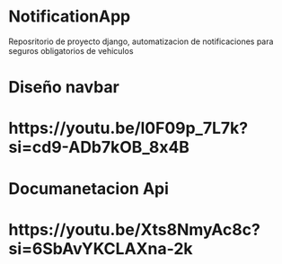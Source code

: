 # NotificationApp
Reposritorio de proyecto django, automatizacion de notificaciones para seguros obligatorios de vehiculos 


<h1>Diseño navbar<h1/>
https://youtu.be/l0F09p_7L7k?si=cd9-ADb7kOB_8x4B


<h1>Documanetacion Api<h1/>
https://youtu.be/Xts8NmyAc8c?si=6SbAvYKCLAXna-2k

